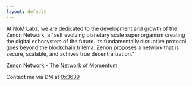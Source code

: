 ```yaml
---
layout: default
---
```


At NoM Labz, we are dedicated to the development and growth of the Zenon Network, a "self evolving planetary scale super organism creating the digital echosystem of the future. Its fundamentally disruptive protocol goes beyond the blockchain trilema. Zenon proposes a network that is secure, scalable, and achives true decentralization."

[Zenon Network](https://zenon.network) - [The Network of Momentum](https://www.youtube.com/watch?v=UqAequz4mgk)

Contact me via DM at [0x3639](https://forum.hypercore.one/u/0x3639/activity)
